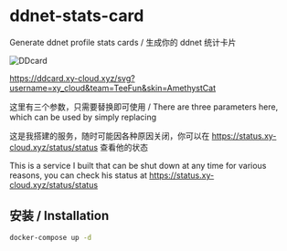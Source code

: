 # ddnet-stats-card
Generate ddnet profile stats cards / 生成你的 ddnet 统计卡片

![DDcard](https://ddcard.xy-cloud.xyz/svg?username=xy_cloud&team=TeeFun&skin=AmethystCat)

https://ddcard.xy-cloud.xyz/svg?username=xy_cloud&team=TeeFun&skin=AmethystCat

这里有三个参数，只需要替换即可使用 / There are three parameters here, which can be used by simply replacing

这是我搭建的服务，随时可能因各种原因关闭，你可以在 https://status.xy-cloud.xyz/status/status 查看他的状态

This is a service I built that can be shut down at any time for various reasons, you can check his status at https://status.xy-cloud.xyz/status/status



## 安装 / Installation



```bash
docker-compose up -d
```
